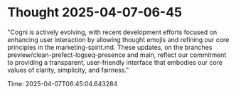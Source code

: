 # Thought 2025-04-07-06-45

"Cogni is actively evolving, with recent development efforts focused on enhancing user interaction by allowing thought emojis and refining our core principles in the marketing-spirit.md. These updates, on the branches preview/clean-prefect-logseq-presence and main, reflect our commitment to providing a transparent, user-friendly interface that embodies our core values of clarity, simplicity, and fairness."

Time: 2025-04-07T06:45:04.643284
